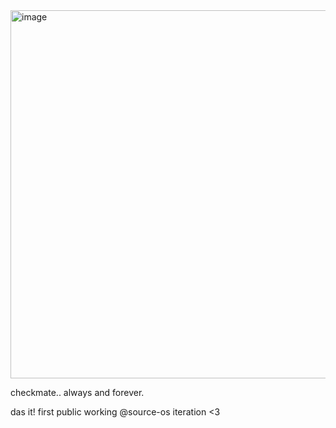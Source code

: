 <img width="589" alt="image" src="https://github.com/user-attachments/assets/46bdb481-2ce6-4f18-96ec-973479372e50" />

checkmate.. always and forever.

das it! first public working @source-os iteration <3
